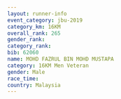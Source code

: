 ```yaml
---
layout: runner-info 
event_category: jbu-2019 
category_km: 16KM  
overall_rank: 265
gender_rank: 
category_rank: 
bib: 62060
name: MOHD FAZRUL BIN MOHD MUSTAPA
category: 16KM Men Veteran
gender: Male
race_time: 
country: Malaysia
---
```

